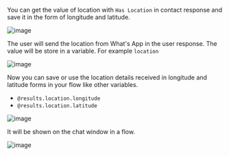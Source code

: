 You can get the value of location with `Has Location` in contact response and save it in the form of longitude and latitude.

![image](https://user-images.githubusercontent.com/32592458/218255393-6a1db5f2-3bb8-46b5-8bf0-76fabdae86e0.png)



The user will send the location from What&#39;s App in the user response. The value will be store in a variable. For example  `location`

![image](https://user-images.githubusercontent.com/32592458/218255395-3e77b653-dd98-41cd-b3e6-9f879c374854.png)



Now you can save or use the location details received in longitude and latitude forms in your flow like other variables.

- `@results.location.longitude`
- `@results.location.latitude`

![image](https://user-images.githubusercontent.com/32592458/218255404-7be59292-e076-4a20-855c-2340c887f2df.png)



It will be shown on the chat window in a flow.

![image](https://user-images.githubusercontent.com/32592458/218255411-a5dbcce6-7eeb-4677-9568-e133226cc702.png)
